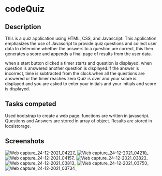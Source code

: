 # codeQuiz
Description
-----------

This is a quiz application using HTML, CSS, and Javascript. This application emphasizes the use of Javascript to provide quiz questions and collect user data to determine whether the answers to a question are correct, this then generates a score and appends a final page of results from the user data.

when a start button clicked a timer starts and question is displayed.
when question is answered another question is displayed.If the answer is incorrect, time is subtracted from the clock.when all the questions are answered or the timer reaches zero Quiz is over and your score is displayed.and you are asked to enter your initials and your initials and score is displayed.


Tasks competed
--------------

Used bootstrap to create a web page.
functions are written in javascript.
Questions and Answers are stored in array of object.
Results are stored in localstorage.

Screenshots
-----------

![Web capture_24-12-2021_04227_](https://user-images.githubusercontent.com/94205464/147321314-d4a62cb6-d94c-4473-bfcf-b32f6c34eff9.jpeg)
![Web capture_24-12-2021_04210_](https://user-images.githubusercontent.com/94205464/147321315-c2c6eb29-eb30-467d-b1e9-0dc1abebc3fc.jpeg)
![Web capture_24-12-2021_04157_](https://user-images.githubusercontent.com/94205464/147321316-1191ffd5-aaf2-44b6-8247-f5fa4ed1b173.jpeg)
![Web capture_24-12-2021_03823_](https://user-images.githubusercontent.com/94205464/147321317-cdda7ecf-2806-4861-ae5d-a4af5c523370.jpeg)
![Web capture_24-12-2021_03813_](https://user-images.githubusercontent.com/94205464/147321318-9870aac8-a9d3-4189-8b58-8099b5483dc3.jpeg)
![Web capture_24-12-2021_03750_](https://user-images.githubusercontent.com/94205464/147321319-22bd700c-b1b2-4550-bae0-17db9d485b2e.jpeg)
![Web capture_24-12-2021_03734_](https://user-images.githubusercontent.com/94205464/147321320-6941899b-69a1-4d4a-9e6e-d7c6ccdf4876.jpeg)